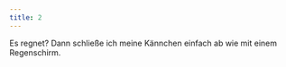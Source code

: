 ```yaml
---
title: 2
---
```



Es regnet? Dann schlie&szlig;e ich meine K&auml;nnchen einfach ab wie mit einem Regenschirm.